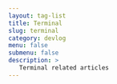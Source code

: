 ```yaml
---
layout: tag-list
title: Terminal
slug: terminal
category: devlog
menu: false
submenu: false
description: >
   Terminal related articles
---
```

